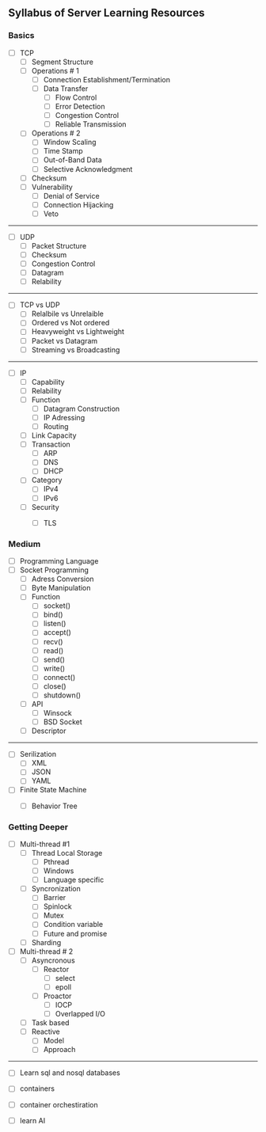 ## Syllabus of Server Learning Resources

### Basics

- [ ] TCP
  - [ ] Segment Structure
  - [ ] Operations # 1
    - [ ] Connection Establishment/Termination
    - [ ] Data Transfer
      - [ ] Flow Control
      - [ ] Error Detection
      - [ ] Congestion Control
      - [ ] Reliable Transmission 
  - [ ] Operations # 2
    - [ ] Window Scaling
    - [ ] Time Stamp 
    - [ ] Out-of-Band Data
    - [ ] Selective Acknowledgment
  - [ ] Checksum
  - [ ] Vulnerability
    - [ ] Denial of Service
    - [ ] Connection Hijacking
    - [ ] Veto
_____
- [ ] UDP
  - [ ] Packet Structure
  - [ ] Checksum
  - [ ] Congestion Control
  - [ ] Datagram
  - [ ] Relability
_____
- [ ] TCP vs UDP
  - [ ] Relalbile vs Unrelaible 
  - [ ] Ordered vs Not ordered
  - [ ] Heavyweight vs Lightweight
  - [ ] Packet vs Datagram
  - [ ] Streaming vs Broadcasting
_____
- [ ] IP
  - [ ] Capability
  - [ ] Relability
  - [ ] Function
    - [ ] Datagram Construction
    - [ ] IP Adressing
    - [ ] Routing
  - [ ] Link Capacity
  - [ ] Transaction
    - [ ] ARP
    - [ ] DNS 
    - [ ] DHCP
  - [ ] Category
    - [ ] IPv4
    - [ ] IPv6
  - [ ] Security
    - [ ] TLS

 
### Medium

- [ ] Programming Language
- [ ] Socket Programming 
  - [ ] Adress Conversion
  - [ ] Byte Manipulation
  - [ ] Function
    - [ ] socket()
    - [ ] bind()
    - [ ] listen()
    - [ ] accept()
    - [ ] recv()
    - [ ] read()
    - [ ] send()
    - [ ] write()
    - [ ] connect()
    - [ ] close()
    - [ ] shutdown()
  - [ ] API
    - [ ] Winsock
    - [ ] BSD Socket
  - [ ] Descriptor
_____

- [ ] Serilization
    - [ ] XML
    - [ ] JSON
    - [ ] YAML
- [ ] Finite State Machine
  - [ ] Behavior Tree
  

### Getting Deeper

- [ ] Multi-thread #1 
  - [ ] Thread Local Storage
    - [ ] Pthread
    - [ ] Windows
    - [ ] Language specific
  - [ ] Syncronization
    - [ ] Barrier
    - [ ] Spinlock
    - [ ] Mutex
    - [ ] Condition variable
    - [ ] Future and promise
  - [ ] Sharding
- [ ] Multi-thread # 2
  - [ ] Asyncronous
    - [ ] Reactor
      - [ ] select
      - [ ] epoll
    - [ ] Proactor
      - [ ] IOCP
      - [ ] Overlapped I/O
  - [ ] Task based
  - [ ] Reactive
    - [ ] Model
    - [ ] Approach
 ____
 
 - [ ] Learn sql and nosql databases
 - [ ] containers
 - [ ] container orchestiration 
 - [ ] learn AI
     
